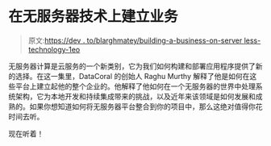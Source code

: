# 在无服务器技术上建立业务

> 原文:[https://dev . to/blarghmatey/building-a-business-on-server less-technology-1eo](https://dev.to/blarghmatey/building-a-business-on-serverless-technology-1eo)

无服务器计算是云服务的一个新类别，它为我们如何构建和部署应用程序提供了新的选择。在这一集里，DataCoral 的创始人 Raghu Murthy 解释了他是如何在这些平台上建立起他的整个企业的。他解释了他如何在一个无服务器的世界中处理系统架构，它为本地开发和持续集成带来的挑战，以及近年来该领域是如何发展和成熟的。如果你想知道如何将无服务器平台整合到你的项目中，那么这绝对值得你花时间去听。

现在听着！